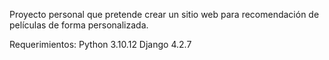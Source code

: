 Proyecto personal que pretende crear un sitio web para
recomendación de películas de forma personalizada.

Requerimientos:
Python 3.10.12
Django 4.2.7